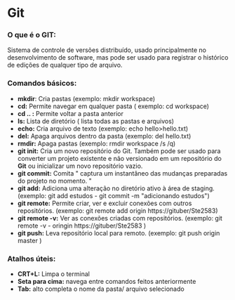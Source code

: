 # Git
### O que é o GIT:

Sistema de controle de versões distribuído, usado principalmente no desenvolvimento de software, mas pode ser usado para registrar o histórico de edições de qualquer tipo de arquivo. 

### Comandos básicos: 

- **mkdir**: Cria pastas (exemplo: mkdir workspace)
- **cd:** Permite navegar em qualquer pasta ( exemplo: cd workspace)
- **cd .. :** Permite voltar a pasta anterior 
- **ls:** Lista de diretório ( lista todas as pastas e arquivos)
- **echo:** Cria arquivo de texto (exemplo: echo hello>hello.txt)
- **del:** Apaga arquivos dentro da pasta (exemplo: del hello.txt)
- **rmdir:** Apaga pastas (exemplo: rmdir workspace /s /q)
- **git init:** Cria um novo repositório do Git. Também pode ser usado para converter um projeto existente e não versionado em um repositório do **Git** ou inicializar um novo repositório vazio.
- **git commit:** Comita " captura um instantâneo das mudanças preparadas do projeto no momento. "
- **git add:** Adiciona uma alteração no diretório ativo à área de staging. (exemplo: git add estudos  -    git commit -m "adicionando estudos")
- **git remote:** Permite criar, ver e excluir conexões com outros repositórios. (exemplo: git remote add origin https://gituber/Ste2583)
- **git remote -v:** Ver as conexões criadas com repositórios. (exemplo: git remote -v      -     oringin  https://gituber/Ste2583 )
- **git push:** Leva repositório local para remoto. (exemplo: git push origin master )



### Atalhos úteis: 

- **CRT+L:** Limpa o terminal
- **Seta para cima:** navega entre comandos feitos anteriormente
- **Tab:** alto completa o nome da pasta/ arquivo selecionado 
